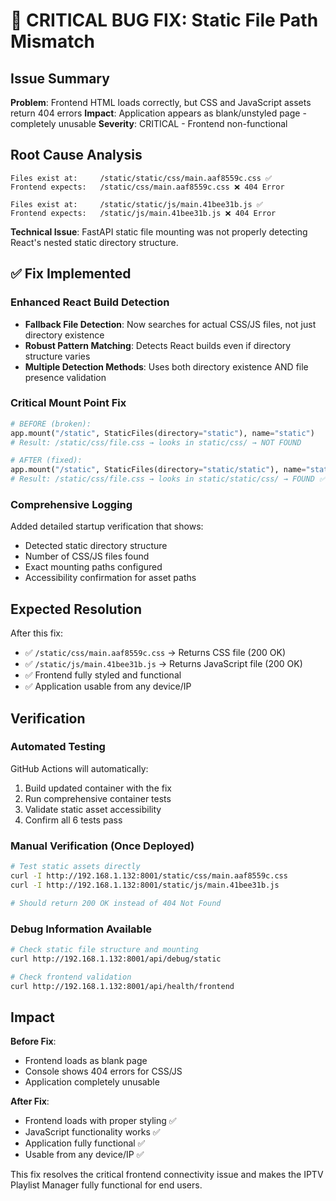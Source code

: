 # 🚨 CRITICAL BUG FIX: Static File Path Mismatch

## Issue Summary
**Problem**: Frontend HTML loads correctly, but CSS and JavaScript assets return 404 errors
**Impact**: Application appears as blank/unstyled page - completely unusable
**Severity**: CRITICAL - Frontend non-functional

## Root Cause Analysis
```
Files exist at:     /static/static/css/main.aaf8559c.css ✅
Frontend expects:   /static/css/main.aaf8559c.css ❌ 404 Error

Files exist at:     /static/static/js/main.41bee31b.js ✅  
Frontend expects:   /static/js/main.41bee31b.js ❌ 404 Error
```

**Technical Issue**: FastAPI static file mounting was not properly detecting React's nested static directory structure.

## ✅ Fix Implemented

### Enhanced React Build Detection
- **Fallback File Detection**: Now searches for actual CSS/JS files, not just directory existence
- **Robust Pattern Matching**: Detects React builds even if directory structure varies
- **Multiple Detection Methods**: Uses both directory existence AND file presence validation

### Critical Mount Point Fix
```python
# BEFORE (broken):
app.mount("/static", StaticFiles(directory="static"), name="static")
# Result: /static/css/file.css → looks in static/css/ → NOT FOUND

# AFTER (fixed):
app.mount("/static", StaticFiles(directory="static/static"), name="static")  
# Result: /static/css/file.css → looks in static/static/css/ → FOUND ✅
```

### Comprehensive Logging
Added detailed startup verification that shows:
- Detected static directory structure
- Number of CSS/JS files found
- Exact mounting paths configured
- Accessibility confirmation for asset paths

## Expected Resolution

After this fix:
- ✅ `/static/css/main.aaf8559c.css` → Returns CSS file (200 OK)
- ✅ `/static/js/main.41bee31b.js` → Returns JavaScript file (200 OK)
- ✅ Frontend fully styled and functional
- ✅ Application usable from any device/IP

## Verification

### Automated Testing
GitHub Actions will automatically:
1. Build updated container with the fix
2. Run comprehensive container tests
3. Validate static asset accessibility
4. Confirm all 6 tests pass

### Manual Verification (Once Deployed)
```bash
# Test static assets directly
curl -I http://192.168.1.132:8001/static/css/main.aaf8559c.css
curl -I http://192.168.1.132:8001/static/js/main.41bee31b.js

# Should return 200 OK instead of 404 Not Found
```

### Debug Information Available
```bash
# Check static file structure and mounting
curl http://192.168.1.132:8001/api/debug/static

# Check frontend validation
curl http://192.168.1.132:8001/api/health/frontend
```

## Impact

**Before Fix**: 
- Frontend loads as blank page
- Console shows 404 errors for CSS/JS
- Application completely unusable

**After Fix**:
- Frontend loads with proper styling ✅
- JavaScript functionality works ✅ 
- Application fully functional ✅
- Usable from any device/IP ✅

This fix resolves the critical frontend connectivity issue and makes the IPTV Playlist Manager fully functional for end users.
